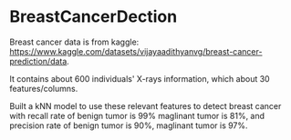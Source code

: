 # BreastCancerDection

Breast cancer data is from kaggle: https://www.kaggle.com/datasets/vijayaadithyanvg/breast-cancer-prediction/data.

It contains about 600 individuals' X-rays information, which about 30 features/columns. 

Built a kNN model to use these relevant features to detect breast cancer with recall rate of benign tumor is 99% maglinant tumor is 81%, and precision rate of benign tumor is 90%, maglinant tumor is 97%.



